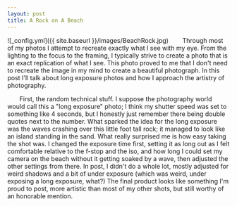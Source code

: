 ```yaml
---
layout: post
title: A Rock on A Beach
---
```


![_config.yml]({{ site.baseurl }}/images/BeachRock.jpg)
&nbsp;&nbsp;&nbsp;&nbsp;&nbsp;&nbsp; Through most of my photos I attempt to recreate exactly what I see with my eye. From the lighting to the focus to the framing, I typically strive to create a photo that is an exact replication of what I see. This photo proved to me that I don't need to recreate the image in my mind to create a beautiful photograph. In this post I'll talk about long exposure photos and how I approach the artistry of photography. 

&nbsp;&nbsp;&nbsp;&nbsp;&nbsp;&nbsp; First, the random technical stuff. I suppose the photography world would call this a "long exposure" photo; I think my shutter speed was set to something like 4 seconds, but I honestly just remember there being double quotes next to the number. What sparked the idea for the long exposure was the waves crashing over this little foot tall rock; it managed to look like an island standing in the sand. What really surprised me is how easy taking the shot was. I changed the exposure time first, setting it as long out as I felt comfortable relative to the f-stop and the iso, and how long I could set my camera on the beach without it getting soaked by a wave, then adjusted the other settings from there. In post, I didn't do a whole lot, mostly adjusted for weird shadows and a bit of under exposure (which was weird, under exposing a long exposure, what?) The final product looks like something I'm proud to post, more artistic than most of my other shots, but still worthy of an honorable mention. 

&nbsp;&nbsp;&nbsp;&nbsp;&nbsp;&nbsp; 